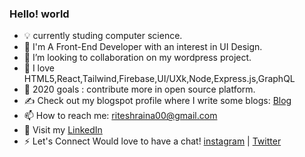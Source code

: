 ### Hello! world 

- 💡 currently studing computer science.
- 🌱 I'm A Front-End Developer with an interest in UI Design.
- 👯 I’m looking to collaboration on my wordpress project.
- 🤔 I love HTML5,React,Tailwind,Firebase,UI/UXk,Node,Express.js,GraphQL
- 🌱 2020 goals : contribute more in open source platform.
- ✍️ Check out my blogspot profile where I write some blogs: [Blog]
- 📫 How to reach me: riteshraina00@gmail.com
- 🐧 Visit my [LinkedIn] 
- ⚡ Let's Connect Would love to have a chat!  [instagram] | [Twitter]


[LinkedIn]: https://www.linkedin.com/in/ritesh-kumar0/
[instagram]: https://www.instagram.com/wordssaysalot/
[Blog]: https://wordssaysalot.wordpress.com/ 
[Twitter]: https://twitter.com/dewdropxD
